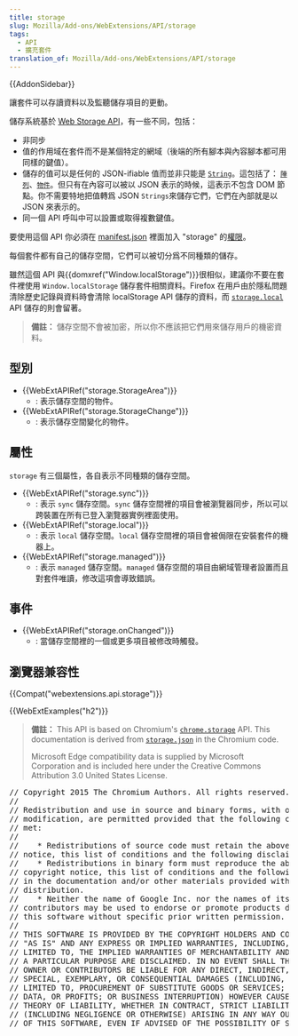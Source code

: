 ```yaml
---
title: storage
slug: Mozilla/Add-ons/WebExtensions/API/storage
tags:
  - API
  - 擴充套件
translation_of: Mozilla/Add-ons/WebExtensions/API/storage
---
```

{{AddonSidebar}}

讓套件可以存讀資料以及監聽儲存項目的更動。

儲存系統基於 [Web Storage API](/en-US/docs/Web/API/Web_Storage_API)，有一些不同，包括：

- 非同步
- 值的作用域在套件而不是某個特定的網域（後端的所有腳本與內容腳本都可用同樣的鍵值）。
- 儲存的值可以是任何的 JSON-ifiable 值而並非只能是 [`String`](/en-US/docs/Web/JavaScript/Reference/Global_Objects/String)。這包括了： [`陣列`](/en-US/docs/Web/JavaScript/Reference/Global_Objects/Array)、[`物件`](/en-US/docs/Web/JavaScript/Reference/Global_Objects/Object)。但只有在內容可以被以 JSON 表示的時候，這表示不包含 DOM 節點。你不需要特地把值轉爲 JSON `Strings`來儲存它們，它們在內部就是以 JSON 來表示的。
- 同一個 API 呼叫中可以設置或取得複數鍵值。

要使用這個 API 你必須在 [manifest.json](/en-US/docs/Mozilla/Add-ons/WebExtensions/manifest.json) 裡面加入 "storage" 的[權限](/en-US/docs/Mozilla/Add-ons/WebExtensions/manifest.json/permissions)。

每個套件都有自己的儲存空間，它們可以被切分爲不同種類的儲存。

雖然這個 API 與{{domxref("Window.localStorage")}}很相似，建議你不要在套件裡使用 `Window.localStorage` 儲存套件相關資料。Firefox 在用戶由於隱私問題清除歷史記錄與資料時會清除 localStorage API 儲存的資料，而 [`storage.local`](/en-US/docs/Mozilla/Add-ons/WebExtensions/API/storage/local) API 儲存的則會留著。

> **備註：** 儲存空間不會被加密，所以你不應該把它們用來儲存用戶的機密資料。

## 型別

- {{WebExtAPIRef("storage.StorageArea")}}
  - : 表示儲存空間的物件。
- {{WebExtAPIRef("storage.StorageChange")}}
  - : 表示儲存空間變化的物件。

## 屬性

`storage` 有三個屬性，各自表示不同種類的儲存空間。

- {{WebExtAPIRef("storage.sync")}}
  - : 表示 `sync` 儲存空間。`sync` 儲存空間裡的項目會被瀏覽器同步，所以可以跨裝置在所有已登入瀏覽器實例裡面使用。
- {{WebExtAPIRef("storage.local")}}
  - : 表示 `local` 儲存空間。`local` 儲存空間裡的項目會被侷限在安裝套件的機器上。
- {{WebExtAPIRef("storage.managed")}}
  - : 表示 `managed` 儲存空間。`managed` 儲存空間的項目由網域管理者設置而且對套件唯讀，修改這項會導致錯誤。

## 事件

- {{WebExtAPIRef("storage.onChanged")}}
  - : 當儲存空間裡的一個或更多項目被修改時觸發。

## 瀏覽器兼容性

{{Compat("webextensions.api.storage")}}

{{WebExtExamples("h2")}}

> **備註：** This API is based on Chromium's [`chrome.storage`](https://developer.chrome.com/extensions/storage) API. This documentation is derived from [`storage.json`](https://chromium.googlesource.com/chromium/src/+/master/extensions/common/api/storage.json) in the Chromium code.
>
> Microsoft Edge compatibility data is supplied by Microsoft Corporation and is included here under the Creative Commons Attribution 3.0 United States License.

<div class="hidden"><pre>// Copyright 2015 The Chromium Authors. All rights reserved.
//
// Redistribution and use in source and binary forms, with or without
// modification, are permitted provided that the following conditions are
// met:
//
//    * Redistributions of source code must retain the above copyright
// notice, this list of conditions and the following disclaimer.
//    * Redistributions in binary form must reproduce the above
// copyright notice, this list of conditions and the following disclaimer
// in the documentation and/or other materials provided with the
// distribution.
//    * Neither the name of Google Inc. nor the names of its
// contributors may be used to endorse or promote products derived from
// this software without specific prior written permission.
//
// THIS SOFTWARE IS PROVIDED BY THE COPYRIGHT HOLDERS AND CONTRIBUTORS
// "AS IS" AND ANY EXPRESS OR IMPLIED WARRANTIES, INCLUDING, BUT NOT
// LIMITED TO, THE IMPLIED WARRANTIES OF MERCHANTABILITY AND FITNESS FOR
// A PARTICULAR PURPOSE ARE DISCLAIMED. IN NO EVENT SHALL THE COPYRIGHT
// OWNER OR CONTRIBUTORS BE LIABLE FOR ANY DIRECT, INDIRECT, INCIDENTAL,
// SPECIAL, EXEMPLARY, OR CONSEQUENTIAL DAMAGES (INCLUDING, BUT NOT
// LIMITED TO, PROCUREMENT OF SUBSTITUTE GOODS OR SERVICES; LOSS OF USE,
// DATA, OR PROFITS; OR BUSINESS INTERRUPTION) HOWEVER CAUSED AND ON ANY
// THEORY OF LIABILITY, WHETHER IN CONTRACT, STRICT LIABILITY, OR TORT
// (INCLUDING NEGLIGENCE OR OTHERWISE) ARISING IN ANY WAY OUT OF THE USE
// OF THIS SOFTWARE, EVEN IF ADVISED OF THE POSSIBILITY OF SUCH DAMAGE.
</pre></div>
